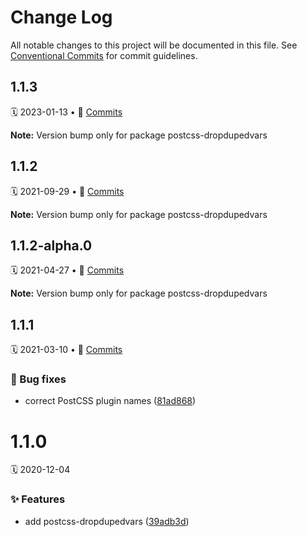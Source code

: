 # Change Log

All notable changes to this project will be documented in this file.
See [Conventional Commits](https://conventionalcommits.org) for commit guidelines.

<a name="1.1.3"></a>
## 1.1.3
🗓 2023-01-13 • 📝 [Commits](https://github.com/adobe/spectrum-css/compare/postcss-dropdupedvars@1.1.2-alpha.0...postcss-dropdupedvars@1.1.3)

**Note:** Version bump only for package postcss-dropdupedvars





<a name="1.1.2"></a>
## 1.1.2
🗓 2021-09-29 • 📝 [Commits](https://github.com/adobe/spectrum-css/compare/postcss-dropdupedvars@1.1.2-alpha.0...postcss-dropdupedvars@1.1.2)

**Note:** Version bump only for package postcss-dropdupedvars





<a name="1.1.2-alpha.0"></a>
## 1.1.2-alpha.0
🗓 2021-04-27 • 📝 [Commits](https://github.com/adobe/spectrum-css/compare/postcss-dropdupedvars@1.1.1...postcss-dropdupedvars@1.1.2-alpha.0)

**Note:** Version bump only for package postcss-dropdupedvars





<a name="1.1.1"></a>
## 1.1.1
🗓 2021-03-10 • 📝 [Commits](https://github.com/adobe/spectrum-css/compare/postcss-dropdupedvars@1.1.0...postcss-dropdupedvars@1.1.1)

### 🐛 Bug fixes

* correct PostCSS plugin names ([81ad868](https://github.com/adobe/spectrum-css/commit/81ad868))





<a name="1.1.0"></a>
# 1.1.0
🗓 2020-12-04

### ✨ Features

* add postcss-dropdupedvars ([39adb3d](https://github.com/adobe/spectrum-css/commit/39adb3d))
